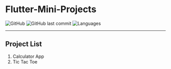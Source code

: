 # Flutter-Mini-Projects

![GitHub](https://img.shields.io/github/license/mohitkhedkar/Flutter-Mini-Projects?style=flat)
![GitHub last commit](https://img.shields.io/github/last-commit/mohitkhedkar/Flutter-Mini-Projects?style=flat)
![Languages](https://img.shields.io/github/languages/count/mohitkhedkar/Flutter-Mini-Projects?style=flat-square)

--- 
## Project List

1. Calculator App
2. Tic Tac Toe